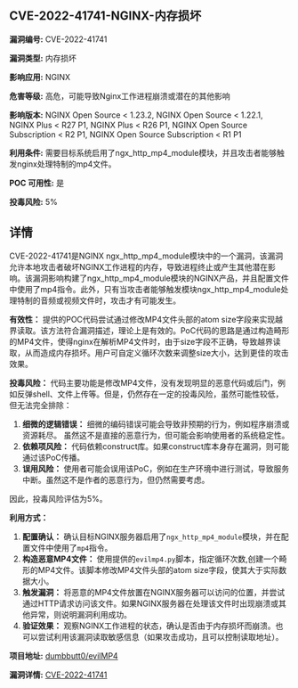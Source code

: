 ## CVE-2022-41741-NGINX-内存损坏

**漏洞编号:** CVE-2022-41741

**漏洞类型:** 内存损坏

**影响应用:** NGINX

**危害等级:** 高危，可能导致Nginx工作进程崩溃或潜在的其他影响

**影响版本:** NGINX Open Source < 1.23.2, NGINX Open Source < 1.22.1, NGINX Plus < R27 P1, NGINX Plus < R26 P1, NGINX Open Source Subscription < R2 P1, NGINX Open Source Subscription < R1 P1

**利用条件:** 需要目标系统启用了ngx_http_mp4_module模块，并且攻击者能够触发nginx处理特制的mp4文件。

**POC 可用性:** 是

**投毒风险:** 5%

## 详情

CVE-2022-41741是NGINX ngx_http_mp4_module模块中的一个漏洞，该漏洞允许本地攻击者破坏NGINX工作进程的内存，导致进程终止或产生其他潜在影响。该漏洞影响构建了ngx_http_mp4_module模块的NGINX产品，并且配置文件中使用了mp4指令。此外，只有当攻击者能够触发模块ngx_http_mp4_module处理特制的音频或视频文件时，攻击才有可能发生。

**有效性：**
提供的POC代码尝试通过修改MP4文件头部的atom size字段来实现越界读取。该方法符合漏洞描述，理论上是有效的。PoC代码的思路是通过构造畸形的MP4文件，使得nginx在解析MP4文件时，由于size字段不正确，导致越界读取，从而造成内存损坏。用户可自定义循环次数来调整size大小，达到更佳的攻击效果。

**投毒风险：**
代码主要功能是修改MP4文件，没有发现明显的恶意代码或后门，例如反弹shell、文件上传等。但是，仍然存在一定的投毒风险，虽然可能性较低，但无法完全排除：
1.  **细微的逻辑错误：** 细微的编码错误可能会导致非预期的行为，例如程序崩溃或资源耗尽。 虽然这不是直接的恶意行为，但可能会影响使用者的系统稳定性。
2.  **依赖项风险：** 代码依赖construct库。如果construct库本身存在漏洞，则可能通过该PoC传播。
3.  **误用风险：**  使用者可能会误用该PoC，例如在生产环境中进行测试，导致服务中断。虽然这不是作者的恶意行为，但仍然需要考虑。

因此，投毒风险评估为5%。

**利用方式：**
1.  **配置确认：** 确认目标NGINX服务器启用了`ngx_http_mp4_module`模块，并在配置文件中使用了`mp4`指令。
2.  **构造恶意MP4文件：** 使用提供的`evilmp4.py`脚本，指定循环次数,创建一个畸形的MP4文件。该脚本修改MP4文件头部的atom size字段，使其大于实际数据大小。
3.  **触发漏洞：** 将恶意的MP4文件放置在NGINX服务器可以访问的位置，并尝试通过HTTP请求访问该文件。如果NGINX服务器在处理该文件时出现崩溃或其他异常，则说明漏洞利用成功。
4.  **验证效果：** 观察NGINX工作进程的状态，确认是否由于内存损坏而崩溃。也可以尝试利用该漏洞读取敏感信息（如果攻击成功，且可以控制读取地址）。

**项目地址:** [dumbbutt0/evilMP4](https://github.com/dumbbutt0/evilMP4)

**漏洞详情:** [CVE-2022-41741](https://nvd.nist.gov/vuln/detail/CVE-2022-41741)